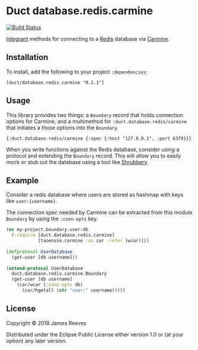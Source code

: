 # Duct database.redis.carmine

[![Build Status](https://travis-ci.org/duct-framework/database.redis.carmine.svg?branch=master)](https://travis-ci.org/duct-framework/database.redis.carmine)

[Integrant][] methods for connecting to a [Redis][] database via
[Carmine][].

[integrant]: https://github.com/weavejester/integrant
[redis]: https://redis.io/
[carmine]: https://github.com/ptaoussanis/carmine

## Installation

To install, add the following to your project `:dependencies`:

    [duct/database.redis.carmine "0.1.1"]

## Usage

This library provides two things: a `Boundary` record that holds
connection options for Carmine, and a multimethod for
`:duct.database.redis/carmine` that initiates a those options into the
`Boundary`.

```edn
{:duct.database.redis/carmine {:spec {:host "127.0.0.1", :port 6379}}}
```

When you write functions against the Redis database, consider using a
protocol and extending the `Boundary` record. This will allow you to
easily mock or stub out the database using a tool like [Shrubbery][].

[shrubbery]: https://github.com/bguthrie/shrubbery

## Example

Consider a redis database where users are stored as hashmap with keys
like `user:{username}`.

The connection spec needed by Carmine can be extracted from this module
`Boundary` by using the `:conn-opts` key.

```clojure
(ns my-project.boundary.user-db
  (:require [duct.database.redis.carmine]
            [taoensso.carmine :as car :refer (wcar)]))
            
(defprotocol UserDatabase
  (get-user [db username]))
  
(extend-protocol UserDatabase
  duct.database.redis.carmine.Boundary
  (get-user [db username]
    (car/wcar (:conn-opts db) 
      (car/hgetall (str "user:" username))))) 
```

## License

Copyright © 2018 James Reeves

Distributed under the Eclipse Public License either version 1.0 or (at
your option) any later version.

